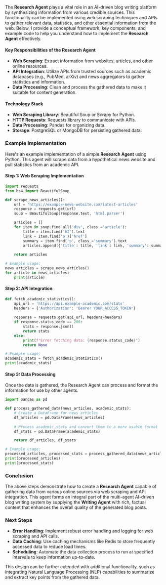 The **Research Agent** plays a vital role in an AI-driven blog writing platform by synthesizing information from various credible sources. This functionality can be implemented using web scraping techniques and APIs to gather relevant data, statistics, and other essential information from the web. Below, I provide a conceptual framework, key components, and example code to help you understand how to implement the **Research Agent** effectively.

#### Key Responsibilities of the Research Agent
- **Web Scraping**: Extract information from websites, articles, and other online resources.
- **API Integration**: Utilize APIs from trusted sources such as academic databases (e.g., PubMed, arXiv) and news aggregators to gather statistics and information.
- **Data Processing**: Clean and process the gathered data to make it suitable for content generation.

#### Technology Stack
- **Web Scraping Library**: Beautiful Soup or Scrapy for Python.
- **HTTP Requests**: Requests library to communicate with APIs.
- **Data Processing**: Pandas for organizing data.
- **Storage**: PostgreSQL or MongoDB for persisting gathered data.

### Example Implementation

Here's an example implementation of a simple **Research Agent** using Python. This agent will scrape data from a hypothetical news website and pull statistics from an academic API.

#### Step 1: Web Scraping Implementation

```python
import requests
from bs4 import BeautifulSoup

def scrape_news_articles():
    url = 'https://example-news-website.com/latest-articles'
    response = requests.get(url)
    soup = BeautifulSoup(response.text, 'html.parser')

    articles = []
    for item in soup.find_all('div', class_='article'):
        title = item.find('h2').text
        link = item.find('a')['href']
        summary = item.find('p', class_='summary').text
        articles.append({'title': title, 'link': link, 'summary': summary})
    
    return articles

# Example usage:
news_articles = scrape_news_articles()
for article in news_articles:
    print(article)
```

#### Step 2: API Integration

```python
def fetch_academic_statistics():
    api_url = 'https://api.example-academic.com/stats'
    headers = {'Authorization': 'Bearer YOUR_ACCESS_TOKEN'}
    
    response = requests.get(api_url, headers=headers)
    if response.status_code == 200:
        stats = response.json()
        return stats
    else:
        print(f"Error fetching data: {response.status_code}")
        return None

# Example usage:
academic_stats = fetch_academic_statistics()
print(academic_stats)
```

#### Step 3: Data Processing

Once the data is gathered, the Research Agent can process and format the information for use by other agents.

```python
import pandas as pd

def process_gathered_data(news_articles, academic_stats):
    # Create a DataFrame for news articles
    df_articles = pd.DataFrame(news_articles)
    
    # Process academic stats and convert them to a more usable format
    df_stats = pd.DataFrame(academic_stats)

    return df_articles, df_stats

# Example usage:
processed_articles, processed_stats = process_gathered_data(news_articles, academic_stats)
print(processed_articles)
print(processed_stats)
```

### Conclusion

The above steps demonstrate how to create a **Research Agent** capable of gathering data from various online sources via web scraping and API integration. This agent forms an integral part of the multi-agent AI-driven blog writing system by supplying the **Writing Agent** with rich, factual content that enhances the overall quality of the generated blog posts.

### Next Steps

- **Error Handling**: Implement robust error handling and logging for web scraping and API calls.
- **Data Caching**: Use caching mechanisms like Redis to store frequently accessed data to reduce load times.
- **Scheduling**: Automate the data collection process to run at specified intervals to keep information up-to-date.

This design can be further extended with additional functionality, such as integrating Natural Language Processing (NLP) capabilities to summarize and extract key points from the gathered data.
